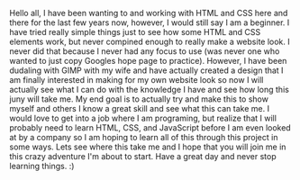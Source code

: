 Hello all, I have been wanting to and working with HTML and CSS here and there for the last few years now, however, I would still say I am a beginner. I have tried really simple things just to see how some HTML and CSS elements work, but never compined enough to really make a website look. I never did that because I never had any focus to use (was never one who wanted to just copy Googles hope page to practice). However, I have been dudaling with GIMP with my wife and have actually created a design that I am finally interested in making for my own website look so now I will actually see what I can do with the knowledge I have and see how long this juny will take me. 
My end goal is to actually try and make this to show myself and others I know a great skill and see what this can take me. I would love to get into a job where I am programing, but realize that I will probably need to learn HTML, CSS, and JavaScript before I am even looked at by a company so I am hoping to learn all of this through this project in some ways.
Lets see where this take me and I hope that you will join me in this crazy adventure I'm about to start. Have a great day and never stop learning things. :)
